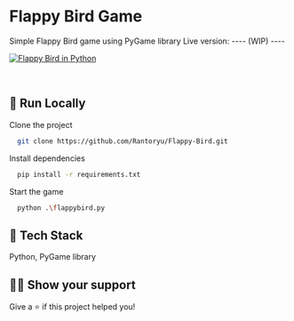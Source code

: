#  Flappy Bird Game

Simple Flappy Bird game using PyGame library
Live version: ---- (WIP) ----

<a href="" target="_blank"><img alt="Flappy Bird in Python" style="padding-right:10px;" src="https://i.imgur.com/nXDZqGN.gifv"/></a><br>

<br>

## 🚀 Run Locally

Clone the project

```bash
  git clone https://github.com/Rantoryu/Flappy-Bird.git
```

Install dependencies

```bash
  pip install -r requirements.txt
```

Start the game

```bash
  python .\flappybird.py
```

## 📝 Tech Stack

Python, PyGame library


## 👨‍🚀 Show your support

Give a ⭐️ if this project helped you!